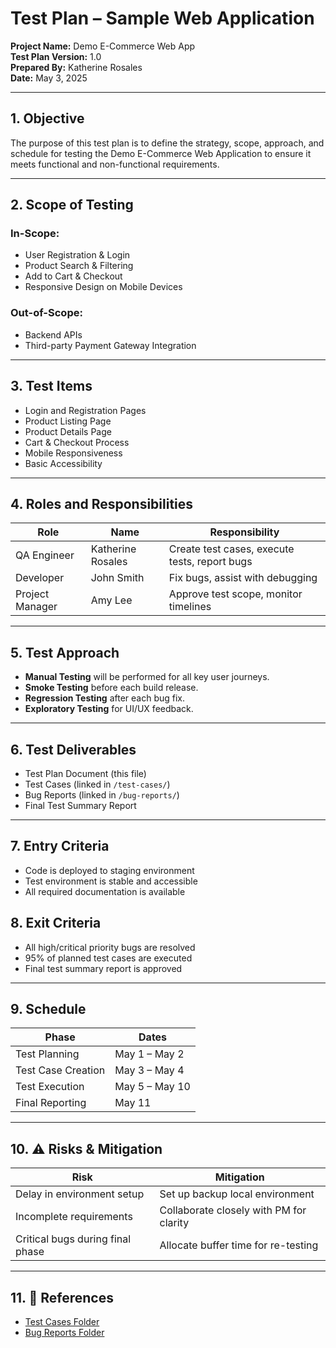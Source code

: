 # Test Plan – Sample Web Application

**Project Name:** Demo E-Commerce Web App  
**Test Plan Version:** 1.0  
**Prepared By:** Katherine Rosales  
**Date:** May 3, 2025

---

## 1. Objective

The purpose of this test plan is to define the strategy, scope, approach, and schedule for testing the Demo E-Commerce Web Application to ensure it meets functional and non-functional requirements.

---

## 2. Scope of Testing

### In-Scope:
- User Registration & Login
- Product Search & Filtering
- Add to Cart & Checkout
- Responsive Design on Mobile Devices

### Out-of-Scope:
- Backend APIs
- Third-party Payment Gateway Integration

---

## 3. Test Items

- Login and Registration Pages  
- Product Listing Page  
- Product Details Page  
- Cart & Checkout Process  
- Mobile Responsiveness  
- Basic Accessibility

---

## 4. Roles and Responsibilities

| Role           | Name                | Responsibility                         |
|----------------|---------------------|----------------------------------------|
| QA Engineer    | Katherine Rosales   | Create test cases, execute tests, report bugs |
| Developer      | John Smith          | Fix bugs, assist with debugging        |
| Project Manager| Amy Lee             | Approve test scope, monitor timelines  |

---

## 5. Test Approach

- **Manual Testing** will be performed for all key user journeys.
- **Smoke Testing** before each build release.
- **Regression Testing** after each bug fix.
- **Exploratory Testing** for UI/UX feedback.

---

## 6. Test Deliverables

- Test Plan Document (this file)  
- Test Cases (linked in `/test-cases/`)  
- Bug Reports (linked in `/bug-reports/`)  
- Final Test Summary Report

---

## 7. Entry Criteria

- Code is deployed to staging environment  
- Test environment is stable and accessible  
- All required documentation is available  

## 8. Exit Criteria

- All high/critical priority bugs are resolved  
- 95% of planned test cases are executed  
- Final test summary report is approved

---

## 9. Schedule

| Phase                | Dates              |
|----------------------|--------------------|
| Test Planning        | May 1 – May 2      |
| Test Case Creation   | May 3 – May 4      |
| Test Execution       | May 5 – May 10     |
| Final Reporting      | May 11             |

---

## 10. ⚠️ Risks & Mitigation

| Risk                                 | Mitigation                            |
|--------------------------------------|----------------------------------------|
| Delay in environment setup           | Set up backup local environment        |
| Incomplete requirements              | Collaborate closely with PM for clarity|
| Critical bugs during final phase     | Allocate buffer time for re-testing    |

---

## 11. 📎 References

- [Test Cases Folder](../test-cases/)
- [Bug Reports Folder](../bug-reports/)
